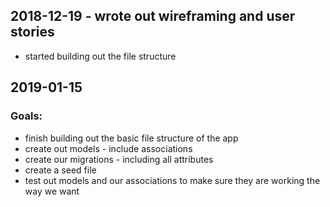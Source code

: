 ## 2018-12-19 - wrote out wireframing and user stories

 - started building out the file structure

## 2019-01-15

### Goals:
- finish building out the basic file structure of the app
- create out models - include associations
- create our migrations - including all attributes
- create a seed file
- test out models and our associations to make sure they are working the way we want
